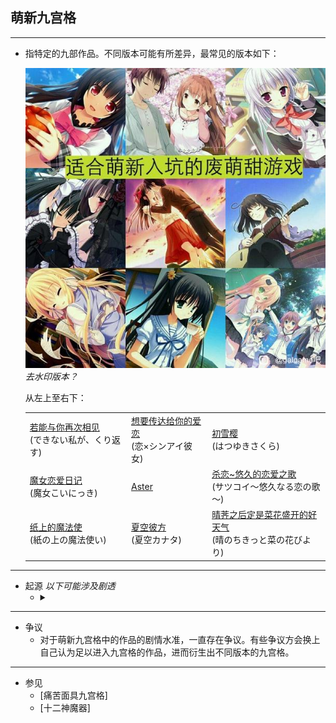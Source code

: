 ## 萌新九宫格

---
+ 指特定的九部作品。不同版本可能有所差异，最常见的版本如下：

    ![image](/asset/萌新九宫格/萌新九宫格.jpg)
    *去水印版本？*

    从左上至右下：
      
    |   |   |   |
    |---|---|---|
    |[若能与你再次相见](https://vndb.org/v15166)<br>(できない私が、くり返す)|[想要传达给你的爱恋](https://vndb.org/v17516)<br>(恋×シンアイ彼女)|[初雪樱](https://vndb.org/v7302)<br>(はつゆきさくら)|
    |[魔女恋爱日记](https://vndb.org/v14062)<br>(魔女こいにっき)|[Aster](https://vndb.org/v1445)|[杀恋~悠久的恋爱之歌](https://vndb.org/v15143)<br>(サツコイ～悠久なる恋の歌～) |
    |[纸上的魔法使](https://vndb.org/v15871)<br>(紙の上の魔法使い)|[夏空彼方](https://vndb.org/v701)<br>(夏空カナタ)|[晴荠之后定是菜花盛开的好天气](https://vndb.org/v14886)<br>(晴のちきっと菜の花びより)|

---

+ 起源
  *以下可能涉及剧透*
  + <details>
      <summary></summary>
      <p>
        这一九宫格大约于2018年出现。九部作品的画风都偏向萌系，使其剧情看起来轻松愉快，但实际上都异常沉重。基于gal社群中长久存在的<a href = "/亚文化现象/坑新.md">坑新</a>趣味，常常被用于诱骗不熟悉的新人去体验沉重的剧情。
      </p>      
    </details>

---

+ 争议
  + 对于萌新九宫格中的作品的剧情水准，一直存在争议。有些争议方会换上自己认为足以进入九宫格的作品，进而衍生出不同版本的九宫格。

---

+ 参见
  + [痛苦面具九宫格]
  + [十二神魔器]